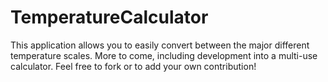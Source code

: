 # TemperatureCalculator

This application allows you to easily convert between the major different temperature scales.  More to come, including development into a multi-use calculator.  Feel free to fork or to add your own contribution!
